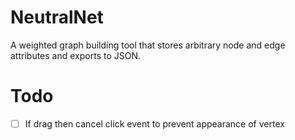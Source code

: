 # NeutralNet

A weighted graph building tool that stores arbitrary node and edge attributes and exports to JSON.

# Todo

- [ ] If drag then cancel click event to prevent appearance of vertex 